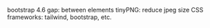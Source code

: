 bootstrap 4.6
gap: between elements
tinyPNG: reduce jpeg size
CSS frameworks: tailwind, bootstrap, etc.